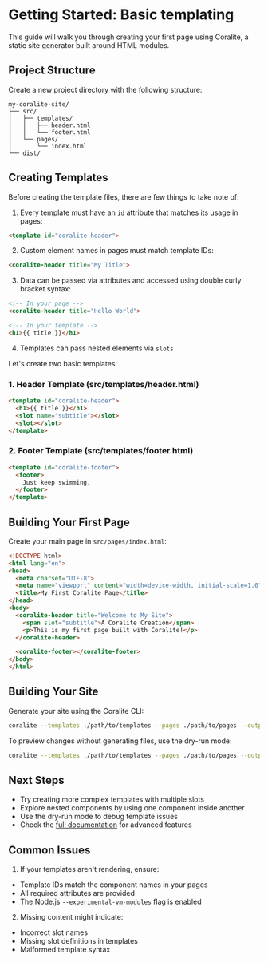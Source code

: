 # Getting Started: Basic templating

This guide will walk you through creating your first page using Coralite, a static site generator built around HTML modules.

## Project Structure

Create a new project directory with the following structure:

```
my-coralite-site/
├── src/
│   ├── templates/
│   │   ├── header.html
│   │   └── footer.html
│   └── pages/
│       └── index.html
└── dist/
```

## Creating Templates

Before creating the template files, there are few things to take note of:

1. Every template must have an `id` attribute that matches its usage in pages:
  ```html
  <template id="coralite-header">
  ```

2. Custom element names in pages must match template IDs:
  ```html
  <coralite-header title="My Title">
  ```

3. Data can be passed via attributes and accessed using double curly bracket syntax:
  ```html
  <!-- In your page -->
  <coralite-header title="Hello World">
  
  <!-- In your template -->
  <h1>{{ title }}</h1>
   ```

4. Templates can pass nested elements via `slots`

Let's create two basic templates:

### 1. Header Template (src/templates/header.html)

```html
<template id="coralite-header">
  <h1>{{ title }}</h1>
  <slot name="subtitle"></slot>
  <slot></slot>
</template>
```

### 2. Footer Template (src/templates/footer.html)

```html
<template id="coralite-footer">
  <footer>
    Just keep swimming.
  </footer>
</template>
```

## Building Your First Page

Create your main page in `src/pages/index.html`:

```html
<!DOCTYPE html>
<html lang="en">
<head>
  <meta charset="UTF-8">
  <meta name="viewport" content="width=device-width, initial-scale=1.0">
  <title>My First Coralite Page</title>
</head>
<body>
  <coralite-header title="Welcome to My Site">
    <span slot="subtitle">A Coralite Creation</span>
    <p>This is my first page built with Coralite!</p>
  </coralite-header>

  <coralite-footer></coralite-footer>
</body>
</html>
```

## Building Your Site

Generate your site using the Coralite CLI:

```bash
coralite --templates ./path/to/templates --pages ./path/to/pages --output ./dist
```

To preview changes without generating files, use the dry-run mode:

```bash
coralite --templates ./path/to/templates --pages ./path/to/pages --output ./dist --dry-run
```

## Next Steps

- Try creating more complex templates with multiple slots
- Explore nested components by using one component inside another
- Use the dry-run mode to debug template issues
- Check the [full documentation](https://github.com/tjdav/coralite) for advanced features

## Common Issues

1. If your templates aren't rendering, ensure:
  - Template IDs match the component names in your pages
  - All required attributes are provided
  - The Node.js `--experimental-vm-modules` flag is enabled

2. Missing content might indicate:
  - Incorrect slot names
  - Missing slot definitions in templates
  - Malformed template syntax